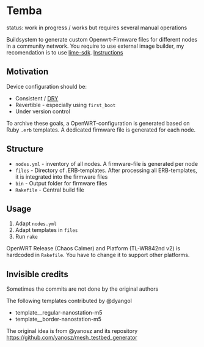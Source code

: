 # Temba

status: work in progress / works but requires several manual operations

Buildsystem to generate custom Openwrt-Firmware files for different nodes in a community network. You require to use external image builder, my recomendation is to use [lime-sdk](https://github.com/libremesh/lime-sdk). [Instructions](https://github.com/guifi-exo/wiki/blob/master/howto/lime-sdk.md)

## Motivation

Device configuration should be:

* Consistent / [DRY](https://en.wikipedia.org/wiki/Don%27t_repeat_yourself)
* Revertible - especially using `first_boot`
* Under version control

To archive these goals, a OpenWRT-configuration is generated based on Ruby `.erb` templates. A dedicated firmware file is generated for each node.

## Structure

* `nodes.yml` - inventory of all nodes. A firmware-file is generated per node
* `files` - Directory of .ERB-templates. After processing all ERB-templates, it is integrated into the firmware files
* `bin` - Output folder for firmware files
* `Rakefile` - Central build file

## Usage

1. Adapt `nodes.yml`
2. Adapt templates in `files`
3. Run `rake`

OpenWRT Release (Chaos Calmer) and Platform (TL-WR842nd v2) is hardcoded in `Rakefile`. You have to change it to support other platforms.

## Invisible credits

Sometimes the commits are not done by the original authors

The following templates contributed by @dyangol

- template__regular-nanostation-m5
- template__border-nanostation-m5

The original idea is from @yanosz and its repository https://github.com/yanosz/mesh_testbed_generator
